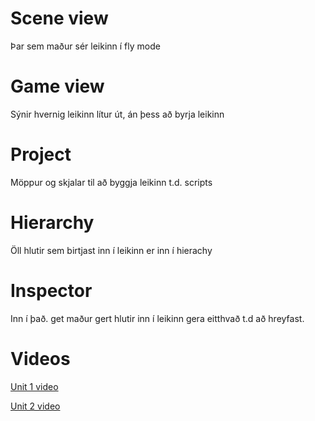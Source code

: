 # Scene view
Þar sem maður sér leikinn í fly mode

# Game view
Sýnir hvernig leikinn lítur út, án þess að byrja leikinn

# Project
Möppur og skjalar til að byggja leikinn t.d. scripts
# Hierarchy
Öll hlutir sem birtjast inn í leikinn er inn í hierachy

# Inspector
Inn í það. get maður gert hlutir inn í leikinn gera eitthvað t.d að hreyfast.

# Videos
[Unit 1 video](https://www.youtube.com/watch?v=WJTBOXrB3do)

[Unit 2 video](https://youtu.be/IHWhO_02WAo)




